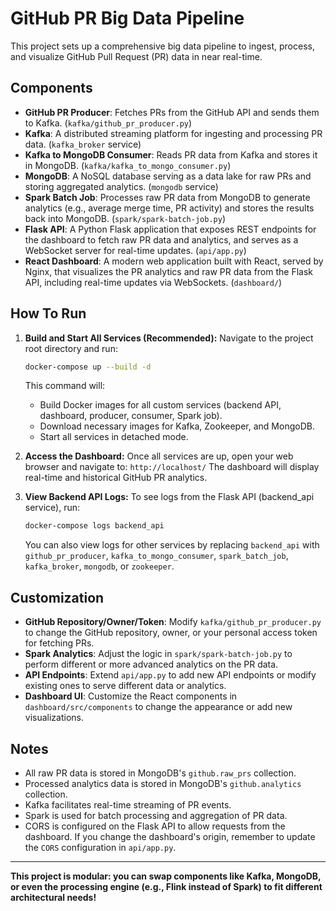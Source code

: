 # GitHub PR Big Data Pipeline

This project sets up a comprehensive big data pipeline to ingest, process, and visualize GitHub Pull Request (PR) data in near real-time.

## Components
-   **GitHub PR Producer**: Fetches PRs from the GitHub API and sends them to Kafka. (`kafka/github_pr_producer.py`)
-   **Kafka**: A distributed streaming platform for ingesting and processing PR data. (`kafka_broker` service)
-   **Kafka to MongoDB Consumer**: Reads PR data from Kafka and stores it in MongoDB. (`kafka/kafka_to_mongo_consumer.py`)
-   **MongoDB**: A NoSQL database serving as a data lake for raw PRs and storing aggregated analytics. (`mongodb` service)
-   **Spark Batch Job**: Processes raw PR data from MongoDB to generate analytics (e.g., average merge time, PR activity) and stores the results back into MongoDB. (`spark/spark-batch-job.py`)
-   **Flask API**: A Python Flask application that exposes REST endpoints for the dashboard to fetch raw PR data and analytics, and serves as a WebSocket server for real-time updates. (`api/app.py`)
-   **React Dashboard**: A modern web application built with React, served by Nginx, that visualizes the PR analytics and raw PR data from the Flask API, including real-time updates via WebSockets. (`dashboard/`)

## How To Run

1.  **Build and Start All Services (Recommended):**
    Navigate to the project root directory and run:
    ```bash
    docker-compose up --build -d
    ```
    This command will:
    *   Build Docker images for all custom services (backend API, dashboard, producer, consumer, Spark job).
    *   Download necessary images for Kafka, Zookeeper, and MongoDB.
    *   Start all services in detached mode.

2.  **Access the Dashboard:**
    Once all services are up, open your web browser and navigate to:
    `http://localhost/`
    The dashboard will display real-time and historical GitHub PR analytics.

3.  **View Backend API Logs:**
    To see logs from the Flask API (backend_api service), run:
    ```bash
    docker-compose logs backend_api
    ```
    You can also view logs for other services by replacing `backend_api` with `github_pr_producer`, `kafka_to_mongo_consumer`, `spark_batch_job`, `kafka_broker`, `mongodb`, or `zookeeper`.

## Customization

-   **GitHub Repository/Owner/Token**: Modify `kafka/github_pr_producer.py` to change the GitHub repository, owner, or your personal access token for fetching PRs.
-   **Spark Analytics**: Adjust the logic in `spark/spark-batch-job.py` to perform different or more advanced analytics on the PR data.
-   **API Endpoints**: Extend `api/app.py` to add new API endpoints or modify existing ones to serve different data or analytics.
-   **Dashboard UI**: Customize the React components in `dashboard/src/components` to change the appearance or add new visualizations.

## Notes

-   All raw PR data is stored in MongoDB's `github.raw_prs` collection.
-   Processed analytics data is stored in MongoDB's `github.analytics` collection.
-   Kafka facilitates real-time streaming of PR events.
-   Spark is used for batch processing and aggregation of PR data.
-   CORS is configured on the Flask API to allow requests from the dashboard. If you change the dashboard's origin, remember to update the `CORS` configuration in `api/app.py`.

---

**This project is modular: you can swap components like Kafka, MongoDB, or even the processing engine (e.g., Flink instead of Spark) to fit different architectural needs!**